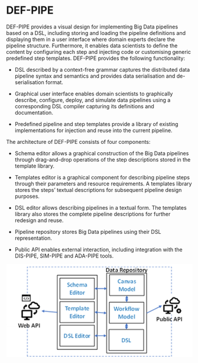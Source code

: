 # DEF-PIPE
DEF-PIPE provides a visual design for implementing Big Data pipelines based on a DSL, including storing and loading the pipeline definitions and displaying them in a user interface where domain experts declare the pipeline structure. Furthermore, it enables data scientists to define the content by configuring each step and injecting code or customising generic predefined step templates. 
DEF-PIPE provides the following functionality: 

- DSL described by a context-free grammar captures the distributed data pipeline syntax and semantics and provides data serialisation and de-serialisation format. 

- Graphical user interface enables domain scientists to graphically describe, configure, deploy, and simulate data pipelines using a corresponding DSL compiler capturing its definitions and documentation. 

- Predefined pipeline and step templates provide a library of existing implementations for injection and reuse into the current pipeline. 

The architecture of DEF-PIPE consists of four components: 

- Schema editor allows a graphical construction of the Big Data pipelines through drag-and-drop operations of the step descriptions stored in the template library. 

- Templates editor is a graphical component for describing pipeline steps through their parameters and resource requirements. A templates library stores the steps’ textual descriptions for subsequent pipeline design purposes. 

- DSL editor allows describing pipelines in a textual form. The templates library also stores the complete pipeline descriptions for further redesign and reuse. 

- Pipeline repository stores Big Data pipelines using their DSL representation. 

- Public API enables external interaction, including integration with the DIS-PIPE, SIM-PIPE and ADA-PIPE tools. 

![This is an image](https://github.com/DataCloud-project/DEF-PIPE/blob/main/GitPict1.png)
